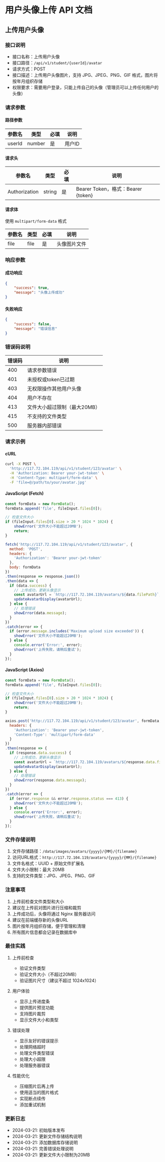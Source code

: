 # 用户头像上传 API 文档

## 上传用户头像

### 接口说明
- 接口名称：上传用户头像
- 接口路径：`/api/v1/student/{userId}/avatar`
- 请求方式：POST
- 接口描述：上传用户头像图片，支持 JPG、JPEG、PNG、GIF 格式，图片将按年月组织存储
- 权限要求：需要用户登录，只能上传自己的头像（管理员可以上传任何用户的头像）

### 请求参数

#### 路径参数
| 参数名 | 类型   | 必填 | 说明     |
|--------|--------|------|----------|
| userId | number | 是   | 用户ID   |

#### 请求头
| 参数名        | 类型   | 必填 | 说明                          |
|---------------|--------|------|-------------------------------|
| Authorization | string | 是   | Bearer Token，格式：Bearer {token} |

#### 请求体
使用 `multipart/form-data` 格式

| 参数名 | 类型   | 必填 | 说明     |
|--------|--------|------|----------|
| file   | file   | 是   | 头像图片文件 |

### 响应参数

#### 成功响应
```json
{
    "success": true,
    "message": "头像上传成功"
}
```

#### 失败响应
```json
{
    "success": false,
    "message": "错误信息"
}
```

### 错误码说明
| 错误码 | 说明                 |
|--------|---------------------|
| 400    | 请求参数错误         |
| 401    | 未授权或token已过期  |
| 403    | 无权限操作其他用户头像 |
| 404    | 用户不存在           |
| 413    | 文件大小超过限制（最大20MB） |
| 415    | 不支持的文件类型     |
| 500    | 服务器内部错误       |

### 请求示例

#### cURL
```bash
curl -X POST \
  'http://117.72.104.119/api/v1/student/123/avatar' \
  -H 'Authorization: Bearer your-jwt-token' \
  -H 'Content-Type: multipart/form-data' \
  -F 'file=@/path/to/your/avatar.jpg'
```

#### JavaScript (Fetch)
```javascript
const formData = new FormData();
formData.append('file', fileInput.files[0]);

// 检查文件大小
if (fileInput.files[0].size > 20 * 1024 * 1024) {
    showError('文件大小不能超过20MB');
    return;
}

fetch('http://117.72.104.119/api/v1/student/123/avatar', {
  method: 'POST',
  headers: {
    'Authorization': 'Bearer your-jwt-token'
  },
  body: formData
})
.then(response => response.json())
.then(data => {
  if (data.success) {
    // 上传成功，更新头像显示
    const avatarUrl = `http://117.72.104.119/avatars/${data.filePath}`;
    updateAvatarDisplay(avatarUrl);
  } else {
    // 处理错误
    showError(data.message);
  }
})
.catch(error => {
  if (error.message.includes('Maximum upload size exceeded')) {
    showError('文件大小不能超过20MB');
  } else {
    console.error('Error:', error);
    showError('上传失败，请稍后重试');
  }
});
```

#### JavaScript (Axios)
```javascript
const formData = new FormData();
formData.append('file', fileInput.files[0]);

// 检查文件大小
if (fileInput.files[0].size > 20 * 1024 * 1024) {
    showError('文件大小不能超过20MB');
    return;
}

axios.post('http://117.72.104.119/api/v1/student/123/avatar', formData, {
  headers: {
    'Authorization': 'Bearer your-jwt-token',
    'Content-Type': 'multipart/form-data'
  }
})
.then(response => {
  if (response.data.success) {
    // 上传成功，更新头像显示
    const avatarUrl = `http://117.72.104.119/avatars/${response.data.filePath}`;
    updateAvatarDisplay(avatarUrl);
  } else {
    // 处理错误
    showError(response.data.message);
  }
})
.catch(error => {
  if (error.response && error.response.status === 413) {
    showError('文件大小不能超过20MB');
  } else {
    console.error('Error:', error);
    showError('上传失败，请稍后重试');
  }
});
```

### 文件存储说明
1. 文件存储路径：`/data/images/avatars/{yyyy}/{MM}/{filename}`
2. 访问URL格式：`http://117.72.104.119/avatars/{yyyy}/{MM}/{filename}`
3. 文件名格式：UUID + 原始文件扩展名
4. 文件大小限制：最大 20MB
5. 支持的文件类型：JPG、JPEG、PNG、GIF

### 注意事项
1. 上传前检查文件类型和大小
2. 建议在上传前对图片进行压缩和裁剪
3. 上传成功后，头像将通过 Nginx 服务器访问
4. 建议在前端缓存新的头像URL
5. 图片按年月组织存储，便于管理和清理
6. 所有图片信息都会记录在数据库中

### 最佳实践
1. 上传前检查
   - 验证文件类型
   - 验证文件大小（不超过20MB）
   - 验证图片尺寸（建议不超过 1024x1024）

2. 用户体验
   - 显示上传进度条
   - 提供图片预览功能
   - 支持图片裁剪
   - 显示文件大小和类型

3. 错误处理
   - 显示友好的错误提示
   - 处理网络超时
   - 处理文件类型错误
   - 处理大小超限
   - 处理服务器错误

4. 性能优化
   - 压缩图片后再上传
   - 使用适当的图片格式
   - 实现断点续传
   - 添加重试机制

### 更新日志
- 2024-03-21: 初始版本发布
- 2024-03-21: 更新文件存储结构说明
- 2024-03-21: 添加数据库存储说明
- 2024-03-21: 完善错误处理说明
- 2024-03-21: 更新文件大小限制为20MB 